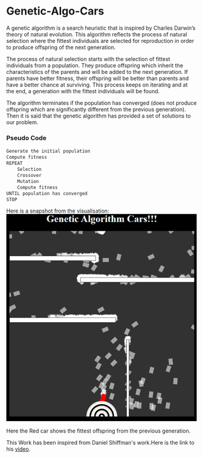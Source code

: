 # Genetic-Algo-Cars
A genetic algorithm is a search heuristic that is inspired by Charles Darwin’s theory of natural evolution. This algorithm reflects the process of natural selection where the fittest individuals are selected for reproduction in order to produce offspring of the next generation.

The process of natural selection starts with the selection of fittest individuals from a population. They produce offspring which inherit the characteristics of the parents and will be added to the next generation. If parents have better fitness, their offspring will be better than parents and have a better chance at surviving. This process keeps on iterating and at the end, a generation with the fittest individuals will be found.

The algorithm terminates if the population has converged (does not produce offspring which are significantly different from the previous generation). Then it is said that the genetic algorithm has provided a set of solutions to our problem.

### Pseudo Code
```START
Generate the initial population
Compute fitness
REPEAT
    Selection
    Crossover
    Mutation
    Compute fitness
UNTIL population has converged
STOP
```
Here is a snapshot from the visualisation:
![alt text](img.png)

Here the Red car shows the fittest offspring from the previous generation.

This Work has been inspired from Daniel Shiffman's work.Here is the link to his [video](https://youtu.be/9zfeTw-uFCw).